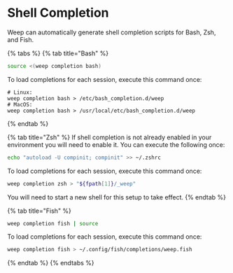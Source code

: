# Shell Completion

Weep can automatically generate shell completion scripts for Bash, Zsh, and Fish.

{% tabs %}
{% tab title="Bash" %}
```bash
source <(weep completion bash)
```

To load completions for each session, execute this command once:

```text
# Linux:
weep completion bash > /etc/bash_completion.d/weep
# MacOS:
weep completion bash > /usr/local/etc/bash_completion.d/weep
```
{% endtab %}

{% tab title="Zsh" %}
If shell completion is not already enabled in your environment you will need to enable it. You can execute the following once:

```bash
echo "autoload -U compinit; compinit" >> ~/.zshrc
```

To load completions for each session, execute this command once:

```bash
weep completion zsh > "${fpath[1]}/_weep"
```

You will need to start a new shell for this setup to take effect.
{% endtab %}

{% tab title="Fish" %}
```bash
weep completion fish | source
```

To load completions for each session, execute this command once:

```bash
weep completion fish > ~/.config/fish/completions/weep.fish
```
{% endtab %}
{% endtabs %}

